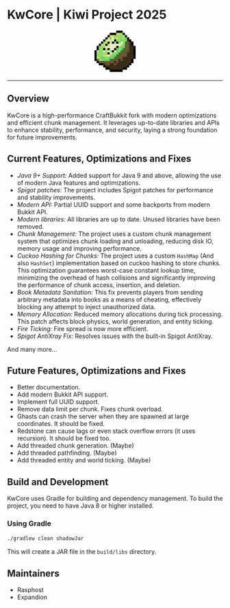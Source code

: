 # KwCore | Kiwi Project 2025

<p align="center">
  <img src="kiwi.png"  height=100>
</p>

-----------

## Overview

KwCore is a high-performance CraftBukkit fork with modern optimizations and efficient chunk management. It leverages up-to-date libraries and APIs to enhance stability, performance, and security, laying a strong foundation for future improvements.

## Current Features, Optimizations and Fixes

- *Java 9+ Support:* Added support for Java 9 and above, allowing the use of modern Java features and optimizations.
- *Spigot patches:* The project includes Spigot patches for performance and stability improvements.
- *Modern API:* Partial UUID support and some backports from modern Bukkit API.
- *Modern libraries:* All libraries are up to date. Unused libraries have been removed.
- *Chunk Management:* The project uses a custom chunk management system that optimizes chunk loading and unloading, reducing disk IO, memory usage and improving performance.
- *Cuckoo Hashing for Chunks:* The project uses a custom `HashMap` (And also `HashSet`) implementation based on cuckoo hashing to store chunks. This optimization guarantees worst-case constant lookup time, minimizing the overhead of hash collisions and significantly improving the performance of chunk access, insertion, and deletion.
- *Book Metadata Sanitation:* This fix prevents players from sending arbitrary metadata into books as a means of cheating, effectively blocking any attempt to inject unauthorized data.
- *Memory Allocation:* Reduced memory allocations during tick processing. This patch affects block physics, world generation, and entity ticking.
- *Fire Ticking:* Fire spread is now more efficient.
- *Spigot AntiXray Fix:* Resolves issues with the built-in Spigot AntiXray. 

And many more...

## Future Features, Optimizations and Fixes

- Better documentation.
- Add modern Bukkit API support.
- Implement full UUID support.
- Remove data limit per chunk. Fixes chunk overload.
- Ghasts can crash the server when they are spawned at large coordinates. It should be fixed.
- Redstone can cause lags or even stack overflow errors (it uses recursion). It should be fixed too.
- Add threaded chunk generation. (Maybe)
- Add threaded pathfinding. (Maybe)
- Add threaded entity and world ticking. (Maybe)

## Build and Development

KwCore uses Gradle for building and dependency management. To build the project, you need to have Java 8 or higher installed.

### Using Gradle

```bash
./gradlew clean shadowJar
```

This will create a JAR file in the `build/libs` directory.

## Maintainers

- Rasphost
- Expandion
